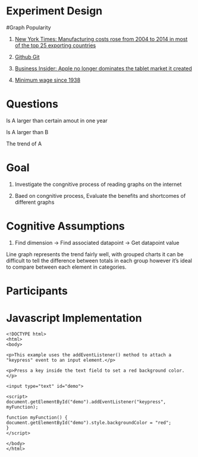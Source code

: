 
# Experiment Design

#Graph Popularity
1. [New York Times: Manufacturing costs rose from 2004 to 2014 in most of the top 25 exporting countries](http://www.nytimes.com/interactive/2015/07/31/business/international/rising-cost-of-manufacturing.html)

2. [Github Git](http://githut.info)

3. [Business Insider: Apple no longer dominates the tablet market it created](http://www.businessinsider.com/apple-no-longer-dominates-the-tablet-market-it-created-2015-7?utm_source=linkedinticker&utm_medium=referral)

4. [Minimum wage since 1938](http://money.cnn.com/interactive/economy/minimum-wage-since-1938/)

# Questions

Is A larger than certain amout in one year

Is A larger than B

The trend of A

# Goal
1. Investigate the congnitive process of reading graphs on the internet

2. Baed on congnitive process, Evaluate the benefits and shortcomes of different graphs 


# Cognitive Assumptions

1. Find dimension -> Find associated datapoint -> Get datapoint value

Line graph represents the trend fairly well, with grouped charts it can be difficult to tell the difference between totals in each group however it’s ideal to compare between each element in categories.

# Participants

# Javascript Implementation


```
<!DOCTYPE html>
<html>
<body>

<p>This example uses the addEventListener() method to attach a "keypress" event to an input element.</p>

<p>Press a key inside the text field to set a red background color.</p>

<input type="text" id="demo">

<script>
document.getElementById("demo").addEventListener("keypress", myFunction);

function myFunction() {
document.getElementById("demo").style.backgroundColor = "red";
}
</script>

</body>
</html>

```
